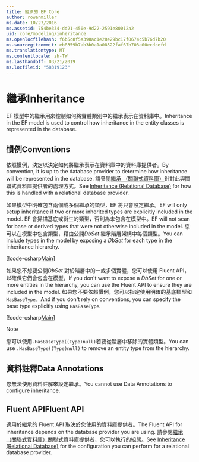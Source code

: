```yaml
---
title: 繼承的 EF Core
author: rowanmiller
ms.date: 10/27/2016
ms.assetid: 754be334-dd21-450e-9d22-2591e80012a2
uid: core/modeling/inheritance
ms.openlocfilehash: f6b5c8f5a398ac1e28e29bc17f0674c5b76d7b20
ms.sourcegitcommit: eb8359b7ab3b0a1a08522faf67b703a00ecdcefd
ms.translationtype: MT
ms.contentlocale: zh-TW
ms.lasthandoff: 03/21/2019
ms.locfileid: "58319123"
---
```

# <a name="inheritance"></a><span data-ttu-id="03d0c-102">繼承</span><span class="sxs-lookup"><span data-stu-id="03d0c-102">Inheritance</span></span>

<span data-ttu-id="03d0c-103">EF 模型中的繼承用來控制如何將實體類別中的繼承表示在資料庫中。</span><span class="sxs-lookup"><span data-stu-id="03d0c-103">Inheritance in the EF model is used to control how inheritance in the entity classes is represented in the database.</span></span>

## <a name="conventions"></a><span data-ttu-id="03d0c-104">慣例</span><span class="sxs-lookup"><span data-stu-id="03d0c-104">Conventions</span></span>

<span data-ttu-id="03d0c-105">依照慣例，決定以決定如何將繼承表示在資料庫中的資料庫提供者。</span><span class="sxs-lookup"><span data-stu-id="03d0c-105">By convention, it is up to the database provider to determine how inheritance will be represented in the database.</span></span> <span data-ttu-id="03d0c-106">請參閱[繼承 （關聯式資料庫）](relational/inheritance.md)針對此與關聯式資料庫提供者的處理方式。</span><span class="sxs-lookup"><span data-stu-id="03d0c-106">See [Inheritance (Relational Database)](relational/inheritance.md) for how this is handled with a relational database provider.</span></span>

<span data-ttu-id="03d0c-107">如果模型中明確包含兩個或多個繼承的類型，EF 將只會設定繼承。</span><span class="sxs-lookup"><span data-stu-id="03d0c-107">EF will only setup inheritance if two or more inherited types are explicitly included in the model.</span></span> <span data-ttu-id="03d0c-108">EF 會掃描基底或衍生的類型，否則為未包含在模型中。</span><span class="sxs-lookup"><span data-stu-id="03d0c-108">EF will not scan for base or derived types that were not otherwise included in the model.</span></span> <span data-ttu-id="03d0c-109">您可以在模型中包含類型，藉由公開*DbSet<TEntity>* 繼承階層架構中每個類型。</span><span class="sxs-lookup"><span data-stu-id="03d0c-109">You can include types in the model by exposing a *DbSet<TEntity>* for each type in the inheritance hierarchy.</span></span>

[!code-csharp[Main](../../../samples/core/Modeling/Conventions/Samples/InheritanceDbSets.cs?highlight=3-4&name=Model)]

<span data-ttu-id="03d0c-110">如果您不想要公開*DbSet<TEntity>* 對於階層中的一或多個實體，您可以使用 Fluent API，以確保它們會包含在模型。</span><span class="sxs-lookup"><span data-stu-id="03d0c-110">If you don't want to expose a *DbSet<TEntity>* for one or more entities in the hierarchy, you can use the Fluent API to ensure they are included in the model.</span></span>
<span data-ttu-id="03d0c-111">如果您不要依賴慣例，您可以指定使用明確的基底類型和`HasBaseType`。</span><span class="sxs-lookup"><span data-stu-id="03d0c-111">And if you don't rely on conventions, you can specify the base type explicitly using `HasBaseType`.</span></span>

[!code-csharp[Main](../../../samples/core/Modeling/Conventions/Samples/InheritanceModelBuilder.cs?highlight=7&name=Context)]

> [!NOTE]
> <span data-ttu-id="03d0c-112">您可以使用`.HasBaseType((Type)null)`若要從階層中移除的實體類型。</span><span class="sxs-lookup"><span data-stu-id="03d0c-112">You can use `.HasBaseType((Type)null)` to remove an entity type from the hierarchy.</span></span>

## <a name="data-annotations"></a><span data-ttu-id="03d0c-113">資料註釋</span><span class="sxs-lookup"><span data-stu-id="03d0c-113">Data Annotations</span></span>

<span data-ttu-id="03d0c-114">您無法使用資料註解來設定繼承。</span><span class="sxs-lookup"><span data-stu-id="03d0c-114">You cannot use Data Annotations to configure inheritance.</span></span>

## <a name="fluent-api"></a><span data-ttu-id="03d0c-115">Fluent API</span><span class="sxs-lookup"><span data-stu-id="03d0c-115">Fluent API</span></span>

<span data-ttu-id="03d0c-116">適用於繼承的 Fluent API 取決於您使用的資料庫提供者。</span><span class="sxs-lookup"><span data-stu-id="03d0c-116">The Fluent API for inheritance depends on the database provider you are using.</span></span> <span data-ttu-id="03d0c-117">請參閱[繼承 （關聯式資料庫）](relational/inheritance.md)關聯式資料庫提供者，您可以執行的組態。</span><span class="sxs-lookup"><span data-stu-id="03d0c-117">See [Inheritance (Relational Database)](relational/inheritance.md) for the configuration you can perform for a relational database provider.</span></span>
